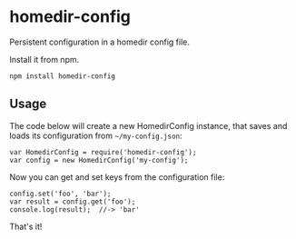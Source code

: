 # homedir-config

Persistent configuration in a homedir config file.

Install it from npm.

    npm install homedir-config

## Usage

The code below will create a new HomedirConfig instance, that saves and loads
its configuration from `~/my-config.json`:

    var HomedirConfig = require('homedir-config');
    var config = new HomedirConfig('my-config');

Now you can get and set keys from the configuration file:

    config.set('foo', 'bar');
    var result = config.get('foo');
    console.log(result);  //-> 'bar'

That's it!
